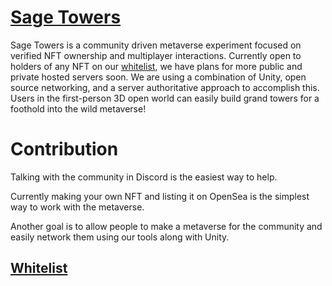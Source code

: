 # [Sage Towers](https://sagetowers.com)
Sage Towers is a community driven metaverse experiment focused on verified NFT ownership and multiplayer interactions.
Currently open to holders of any NFT on our [whitelist](https://github.com/Amazastrophic/Sage-Towers/blob/main/Whitelist.md), we have plans for more public and private hosted servers soon.
We are using a combination of Unity, open source networking, and a server authoritative approach to accomplish this.
Users in the first-person 3D open world can easily build grand towers for a foothold into the wild metaverse!

# Contribution
Talking with the community in Discord is the easiest way to help.

Currently making your own NFT and listing it on OpenSea is the simplest way to work with the metaverse.

Another goal is to allow people to make a metaverse for the community and easily network them using our tools along with Unity.

## [Whitelist](https://github.com/Amazastrophic/Sage-Towers/blob/main/Whitelist.md)
